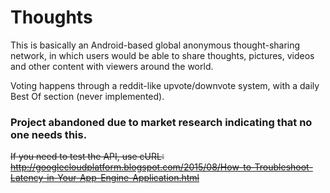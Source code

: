 # Thoughts
This is basically an Android-based global anonymous thought-sharing network, in which users would be able to share thoughts, pictures, videos and other content with viewers around the world.

Voting happens through a reddit-like upvote/downvote system, with a daily Best Of section (never implemented).

### Project abandoned due to market research indicating that no one needs this.

~~If you need to test the API, use cURL: http://googlecloudplatform.blogspot.com/2015/08/How-to-Troubleshoot-Latency-in-Your-App-Engine-Application.html~~

